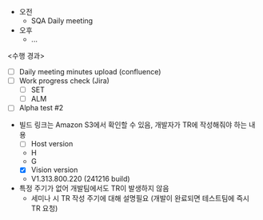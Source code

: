 - 오전
	- SQA Daily meeting
- 오후
	- ...

<수행 경과>
- [ ] Daily meeting minutes upload (confluence)
- [ ] Work progress check (Jira)
	- [ ] SET
	- [ ] ALM

- [ ] Alpha test #2
- 빌드 링크는 Amazon S3에서 확인할 수 있음, 개발자가 TR에 작성해줘야 하는 내용
	- [ ] Host version
	- H
	- G
	- [x] Vision version
	- V1.313.800.220 (241216 build)
- 특정 주기가 없어 개발팀에서도 TR이 발생하지 않음
	- 세미나 시 TR 작성 주기에 대해 설명필요 (개발이 완료되면 테스트팀에 즉시 TR 요청)
